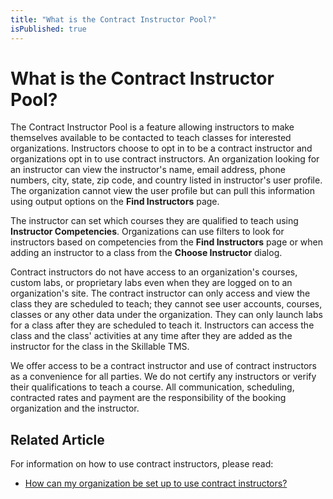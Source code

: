 ```yaml
---
title: "What is the Contract Instructor Pool?"
isPublished: true
---
```


# What is the Contract Instructor Pool?

The Contract Instructor Pool is a feature allowing instructors to make themselves available to be contacted to teach classes for interested organizations. Instructors choose to opt in to be a contract instructor and organizations opt in to use contract instructors. An organization looking for an instructor can view the instructor's name, email address, phone numbers, city, state, zip code, and country listed in instructor's user profile. The organization cannot view the user profile but can pull this information using output options on the **Find Instructors** page.

The instructor can set which courses they are qualified to teach using **Instructor Competencies**. Organizations can use filters to look for instructors based on competencies from the **Find Instructors** page or when adding an instructor to a class from the **Choose Instructor** dialog.

Contract instructors do not have access to an organization's courses, custom labs, or proprietary labs even when they are logged on to an organization's site. The contract instructor can only access and view the class they are scheduled to teach; they cannot see user accounts, courses, classes or any other data under the organization. They can only launch labs for a class after they are scheduled to teach it. Instructors can access the class and the class' activities at any time after they are added as the instructor for the class in the Skillable TMS.

We offer access to be a contract instructor and use of contract instructors as a convenience for all parties. We do not certify any instructors or verify their qualifications to teach a course. All communication, scheduling, contracted rates and payment are the responsibility of the booking organization and the instructor.

## Related Article
For information on how to use contract instructors, please read:

- [How can my organization be set up to use contract instructors?](set-up-organization-to-use-contract-instructors.md)
